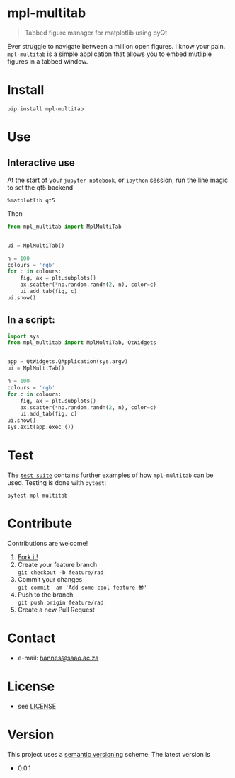 # mpl-multitab

> Tabbed figure manager for matplotlib using pyQt

<!-- 
TODO
[![Build Status](https://travis-ci.com/astromancer/mpl-multitab.svg?branch=master)](https://travis-ci.com/astromancer/mpl-multitab)
[![Documentation Status](https://readthedocs.org/projects/mpl-multitab/badge/?version=latest)](https://mpl-multitab.readthedocs.io/en/latest/?badge=latest)
[![PyPI](https://img.shields.io/pypi/v/mpl-multitab.svg)](https://pypi.org/project/mpl-multitab)
[![GitHub](https://img.shields.io/github/license/astromancer/mpl-multitab.svg?color=blue)](https://mpl-multitab.readthedocs.io/en/latest/license.html)
 -->

Ever struggle to navigate between a million open figures. I know your pain. 
`mpl-multitab` is a simple application that allows you to embed mutliple figures
in a tabbed window. 


# Install

```shell
pip install mpl-multitab
```

# Use

<!-- ## Example -->


## Interactive use
At the start of your `jupyter notebook`, or `ipython` session, run the line magic to set the qt5 backend
```
%matplotlib qt5
```
Then
```python
from mpl_multitab import MplMultiTab


ui = MplMultiTab()

n = 100
colours = 'rgb'
for c in colours:
    fig, ax = plt.subplots()
    ax.scatter(*np.random.randn(2, n), color=c)
    ui.add_tab(fig, c)
ui.show()
```


## In a script:
```python
import sys
from mpl_multitab import MplMultiTab, QtWidgets


app = QtWidgets.QApplication(sys.argv)
ui = MplMultiTab()

n = 100
colours = 'rgb'
for c in colours:
    fig, ax = plt.subplots()
    ax.scatter(*np.random.randn(2, n), color=c)
    ui.add_tab(fig, c)
ui.show()
sys.exit(app.exec_())
```

<!-- ![Example Image](https://github.com/astromancer/mpl-multitab/blob/master/tests/images/example_0.png "Example Image") -->


<!-- For more examples see [Documentation]() -->

<!-- # Documentation -->


# Test

The [`test suite`](./tests) contains further examples of how
`mpl-multitab` can be used.  Testing is done with `pytest`:

```shell
pytest mpl-multitab
```

# Contribute
Contributions are welcome!

1. [Fork it!](https://github.com/astromancer/mpl-multitab/fork)
2. Create your feature branch\
    ``git checkout -b feature/rad``
3. Commit your changes\
    ``git commit -am 'Add some cool feature 😎'``
4. Push to the branch\
    ``git push origin feature/rad``
5. Create a new Pull Request

# Contact

* e-mail: hannes@saao.ac.za

<!-- ### Third party libraries
 * see [LIBRARIES](https://github.com/username/sw-name/blob/master/LIBRARIES.md) files -->

# License

* see [LICENSE](https://github.com/astromancer/mpl-multitab/blob/master/LICENSE)


# Version
This project uses a [semantic versioning](https://semver.org/) scheme. The 
latest version is
* 0.0.1

